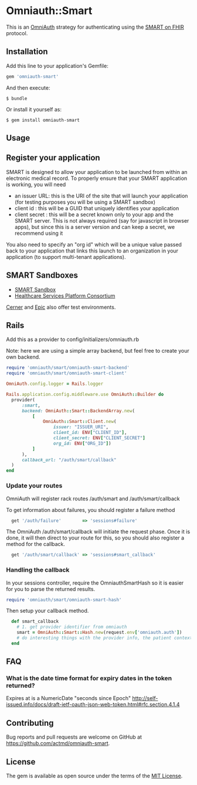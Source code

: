 # Omniauth::Smart

This is an [OmniAuth](https://github.com/omniauth/omniauth) strategy for authenticating using the [SMART on FHIR](https://smarthealthit.org) protocol.

## Installation

Add this line to your application's Gemfile:

```ruby
gem 'omniauth-smart'
```

And then execute:

    $ bundle

Or install it yourself as:

    $ gem install omniauth-smart

## Usage

## Register your application
 
SMART is designed to allow your application to be launched from within an electronic medical record. To properly ensure that your SMART application is working, you will need

 * an issuer URL: this is the URI of the site that will launch your application (for testing purposes you will be using a SMART sandbox)
 * client id : this will be a GUID that uniquely identifies your application
 * client secret : this will be a secret known only to your app and the SMART server. This is not always required (say for javascript in browser apps), but since this is a server version and can keep a secret, we recommend using it
 
You also need to specify an "org id" which will be a unique value passed back to your application that links this launch to an organization in your application (to support multi-tenant applications).

## SMART Sandboxes

* [SMART Sandbox](http://docs.smarthealthit.org/sandbox/)
* [Healthcare Services Platform Consortium](https://sandbox.hspconsortium.org/#/start)

[Cerner](code.cerner.com) and [Epic](open.epic.com) also offer test environments.

## Rails

Add this as a provider to config/initializers/omniauth.rb

Note: here we are using a simple array backend, but feel free to create your own backend. 

```ruby
require 'omniauth/smart/omniauth-smart-backend'
require 'omniauth/smart/omniauth-smart-client'

OmniAuth.config.logger = Rails.logger

Rails.application.config.middleware.use OmniAuth::Builder do
  provider(
      :smart,
      backend: OmniAuth::Smart::BackendArray.new(
          [
              OmniAuth::Smart::Client.new(
                  issuer: "ISSUER_URI",
                  client_id: ENV["CLIENT_ID"],
                  client_secret: ENV["CLIENT_SECRET"]
                  org_id: ENV["ORG_ID"])
          ]
      ),
      callback_url: "/auth/smart/callback"
  )
end
```

### Update your routes

OmniAuth will register rack routes /auth/smart and /auth/smart/callback

To get information about failures, you should register a failure method

```ruby
  get '/auth/failure'        => 'sessions#failure'
```

The OmniAuth /auth/smart/callback will initiate the request phase. Once it is done, it will then direct to your route for this, so you should also register a method for the callback.

```ruby
  get '/auth/smart/callback' => 'sessions#smart_callback'
```

### Handling the callback

In your sessions controller, require the OmniauthSmartHash so it is easier for you to parse the returned results. 

```ruby
require 'omniauth/smart/omniauth-smart-hash'
```

Then setup your callback method.


```ruby
  def smart_callback
    # 1. get provider identifier from omniauth
    smart = OmniAuth::Smart::Hash.new(request.env['omniauth.auth'])
    # do interesting things with the provider info, the patient context and the FHIR endpoint and token you just got!
  end
```

## FAQ

### What is the date time format for expiry dates in the token returned?

Expires at is a NumericDate "seconds since Epoch" http://self-issued.info/docs/draft-ietf-oauth-json-web-token.html#rfc.section.4.1.4

## Contributing

Bug reports and pull requests are welcome on GitHub at https://github.com/actmd/omniauth-smart.

## License

The gem is available as open source under the terms of the [MIT License](http://opensource.org/licenses/MIT).
